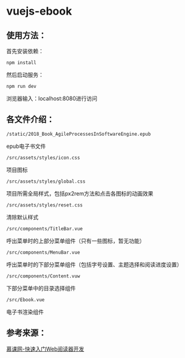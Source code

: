 # vuejs-ebook
## 使用方法：
首先安装依赖：  
```
npm install
```
然后启动服务：
```
npm run dev
```
浏览器输入：localhost:8080进行访问
## 各文件介绍：
```
/static/2018_Book_AgileProcessesInSoftwareEngine.epub
```
epub电子书文件  

```
/src/assets/styles/icon.css
```
项目图标  

```
/src/assets/styles/global.css
```
项目所需全局样式，包括px2rem方法和点击各图标的动画效果  

```
/src/assets/styles/reset.css
```
清除默认样式  

```
/src/components/TitleBar.vue
```
呼出菜单时的上部分菜单组件（只有一些图标，暂无功能）  

```
/src/components/MenuBar.vue
```
呼出菜单时的下部分菜单组件（包括字号设置、主题选择和阅读进度设置）  

```
/src/components/Content.vuw
```
下部分菜单中的目录选择组件  

```
/src/Ebook.vue
```
电子书渲染组件

## 参考来源：
[慕课网-快速入门Web阅读器开发](https://www.imooc.com/learn/1038)
